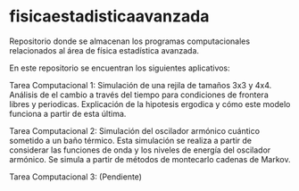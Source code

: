 # fisicaestadisticaavanzada
Repositorio donde se almacenan los programas computacionales relacionados al área de física estadística avanzada.

En este repositorio se encuentran los siguientes aplicativos:


Tarea Computacional 1: Simulación de una rejila de tamaños 3x3 y 4x4. Análisis de el cambio a través del tiempo para condiciones de frontera libres y periodicas. Explicación de la hipotesis ergodica y cómo este modelo funciona a partir de esta última. 

Tarea Computacional 2: Simulación del oscilador armónico cuántico sometido a un baño térmico. Esta simulación se realiza a partir de considerar las funciones de onda y los niveles de energía del oscilador armónico. Se simula a partir de métodos de montecarlo cadenas de Markov. 

Tarea Computacional 3: (Pendiente)
